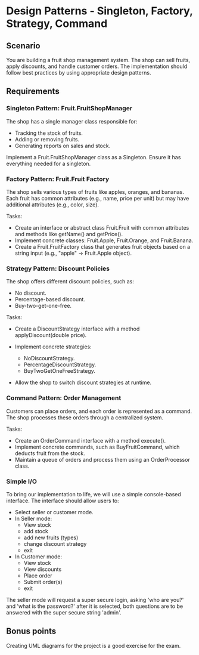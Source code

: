 # Design Patterns - Singleton, Factory, Strategy, Command

## Scenario
You are building a fruit shop management system. The shop can sell fruits, apply discounts, and handle customer orders. The implementation should follow best practices by using appropriate design patterns.

## Requirements

### Singleton Pattern: Fruit.FruitShopManager
   The shop has a single manager class responsible for:

- Tracking the stock of fruits.
- Adding or removing fruits.
- Generating reports on sales and stock.

Implement a Fruit.FruitShopManager class as a Singleton. Ensure it has everything needed for a singleton.

### Factory Pattern: Fruit.Fruit Factory
The shop sells various types of fruits like apples, oranges, and bananas. Each fruit has common attributes (e.g., name, price per unit) but may have additional attributes (e.g., color, size).

Tasks:

- Create an interface or abstract class Fruit.Fruit with common attributes and methods like getName() and getPrice().
- Implement concrete classes: Fruit.Apple, Fruit.Orange, and Fruit.Banana.
- Create a Fruit.FruitFactory class that generates fruit objects based on a string input (e.g., "apple" -> Fruit.Apple object).

###  Strategy Pattern: Discount Policies

The shop offers different discount policies, such as:

- No discount.
- Percentage-based discount.
- Buy-two-get-one-free.

Tasks:

- Create a DiscountStrategy interface with a method applyDiscount(double price).
- Implement concrete strategies:
  - NoDiscountStrategy.
  - PercentageDiscountStrategy.
  - BuyTwoGetOneFreeStrategy.

- Allow the shop to switch discount strategies at runtime.

### Command Pattern: Order Management
Customers can place orders, and each order is represented as a command. The shop processes these orders through a centralized system.

Tasks:

- Create an OrderCommand interface with a method execute().
- Implement concrete commands, such as BuyFruitCommand, which deducts fruit from the stock.
- Maintain a queue of orders and process them using an OrderProcessor class.


### Simple I/O

To bring our implementation to life, we will use a simple console-based interface. The interface should allow users to:

- Select seller or customer mode.
- In Seller mode:
  - View stock
  - add stock
  - add new fruits (types)
  - change discount strategy
  - exit
- In Customer mode:
  - View stock
  - View discounts
  - Place order
  - Submit order(s)
  - exit

The seller mode will request a super secure login, asking 'who are you?' and 'what is the password?' after it is selected, both questions are to be answered with the super secure string 'admin'.


## Bonus points
Creating UML diagrams for the project is a good exercise for the exam.
